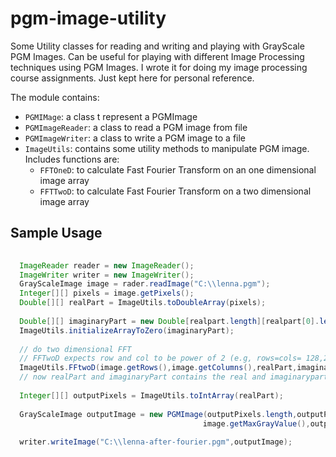 pgm-image-utility
=================

Some Utility classes for reading and writing and playing with GrayScale PGM Images. Can be useful for playing with different Image Processing techniques using PGM Images. I wrote it for doing my image processing course assignments. Just kept here for personal reference.

The module contains:

 
- ```PGMIMage```: a class t represent a PGMImage
- ```PGMImageReader```: a class to read a PGM image from file
- ```PGMImageWriter```: a class to write a PGM image to a file
- ```ImageUtils```: contains some utility methods to manipulate PGM image. Includes functions are:
    - ```FFTOneD```: to calculate Fast Fourier Transform on an one dimensional image array
    - ```FFTTwoD```: to calculate Fast Fourier Transform on a two dimensional image array


Sample Usage
------------

```java
  
  ImageReader reader = new ImageReader();
  ImageWriter writer = new ImageWriter();
  GrayScaleImage image = rader.readImage("C:\\lenna.pgm");
  Integer[][] pixels = image.getPixels();
  Double[][] realPart = ImageUtils.toDoubleArray(pixels);
  
  Double[][] imaginaryPart = new Double[realpart.length][realpart[0].length];
  ImageUtils.initializeArrayToZero(imaginaryPart);
  
  // do two dimensional FFT
  // FFTwoD expects row and col to be power of 2 (e.g, rows=cols= 128,256,512 etc)
  ImageUtils.FFtwoD(image.getRows(),image.getColumns(),realPart,imaginaryPart,-1);
  // now realPart and imaginaryPart contains the real and imaginarypart of the transformed image.
    
  Integer[][] outputPixels = ImageUtils.toIntArray(realPart);
  
  GrayScaleImage outputImage = new PGMImage(outputPixels.length,outputPixels[0].length,
                                           image.getMaxGrayValue(),outputPixels);
  
  writer.writeImage("C:\\lenna-after-fourier.pgm",outputImage);
  
  


```

